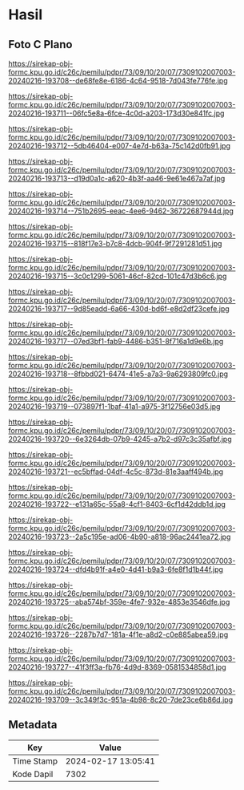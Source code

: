 # Hasil

## Foto C Plano

https://sirekap-obj-formc.kpu.go.id/c26c/pemilu/pdpr/73/09/10/20/07/7309102007003-20240216-193708--de68fe8e-6186-4c64-9518-7d043fe776fe.jpg

https://sirekap-obj-formc.kpu.go.id/c26c/pemilu/pdpr/73/09/10/20/07/7309102007003-20240216-193711--06fc5e8a-6fce-4c0d-a203-173d30e841fc.jpg

https://sirekap-obj-formc.kpu.go.id/c26c/pemilu/pdpr/73/09/10/20/07/7309102007003-20240216-193712--5db46404-e007-4e7d-b63a-75c142d0fb91.jpg

https://sirekap-obj-formc.kpu.go.id/c26c/pemilu/pdpr/73/09/10/20/07/7309102007003-20240216-193713--d19d0a1c-a620-4b3f-aa46-9e61e467a7af.jpg

https://sirekap-obj-formc.kpu.go.id/c26c/pemilu/pdpr/73/09/10/20/07/7309102007003-20240216-193714--751b2695-eeac-4ee6-9462-36722687944d.jpg

https://sirekap-obj-formc.kpu.go.id/c26c/pemilu/pdpr/73/09/10/20/07/7309102007003-20240216-193715--818f17e3-b7c8-4dcb-904f-9f7291281d51.jpg

https://sirekap-obj-formc.kpu.go.id/c26c/pemilu/pdpr/73/09/10/20/07/7309102007003-20240216-193715--3c0c1299-5061-46cf-82cd-101c47d3b6c6.jpg

https://sirekap-obj-formc.kpu.go.id/c26c/pemilu/pdpr/73/09/10/20/07/7309102007003-20240216-193717--9d85eadd-6a66-430d-bd6f-e8d2df23cefe.jpg

https://sirekap-obj-formc.kpu.go.id/c26c/pemilu/pdpr/73/09/10/20/07/7309102007003-20240216-193717--07ed3bf1-fab9-4486-b351-8f716a1d9e6b.jpg

https://sirekap-obj-formc.kpu.go.id/c26c/pemilu/pdpr/73/09/10/20/07/7309102007003-20240216-193718--8fbbd021-6474-41e5-a7a3-9a6293809fc0.jpg

https://sirekap-obj-formc.kpu.go.id/c26c/pemilu/pdpr/73/09/10/20/07/7309102007003-20240216-193719--073897f1-1baf-41a1-a975-3f12756e03d5.jpg

https://sirekap-obj-formc.kpu.go.id/c26c/pemilu/pdpr/73/09/10/20/07/7309102007003-20240216-193720--6e3264db-07b9-4245-a7b2-d97c3c35afbf.jpg

https://sirekap-obj-formc.kpu.go.id/c26c/pemilu/pdpr/73/09/10/20/07/7309102007003-20240216-193721--ec5bffad-04df-4c5c-873d-81e3aaff494b.jpg

https://sirekap-obj-formc.kpu.go.id/c26c/pemilu/pdpr/73/09/10/20/07/7309102007003-20240216-193722--e131a65c-55a8-4cf1-8403-6cf1d42ddb1d.jpg

https://sirekap-obj-formc.kpu.go.id/c26c/pemilu/pdpr/73/09/10/20/07/7309102007003-20240216-193723--2a5c195e-ad06-4b90-a818-96ac2441ea72.jpg

https://sirekap-obj-formc.kpu.go.id/c26c/pemilu/pdpr/73/09/10/20/07/7309102007003-20240216-193724--dfd4b91f-a4e0-4d41-b9a3-6fe8f1d1b44f.jpg

https://sirekap-obj-formc.kpu.go.id/c26c/pemilu/pdpr/73/09/10/20/07/7309102007003-20240216-193725--aba574bf-359e-4fe7-932e-4853e3546dfe.jpg

https://sirekap-obj-formc.kpu.go.id/c26c/pemilu/pdpr/73/09/10/20/07/7309102007003-20240216-193726--2287b7d7-181a-4f1e-a8d2-c0e885abea59.jpg

https://sirekap-obj-formc.kpu.go.id/c26c/pemilu/pdpr/73/09/10/20/07/7309102007003-20240216-193727--41f3ff3a-fb76-4d9d-8369-0581534858d1.jpg

https://sirekap-obj-formc.kpu.go.id/c26c/pemilu/pdpr/73/09/10/20/07/7309102007003-20240216-193709--3c349f3c-951a-4b98-8c20-7de23ce6b86d.jpg


## Metadata

| Key        | Value               |
| ---------- | ------------------- |
| Time Stamp | 2024-02-17 13:05:41 |
| Kode Dapil | 7302                |



